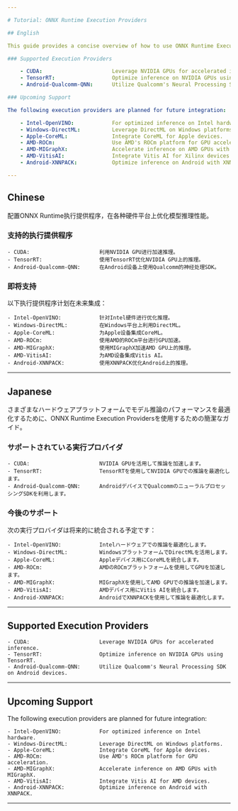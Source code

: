 ```yaml
---

# Tutorial: ONNX Runtime Execution Providers

## English

This guide provides a concise overview of how to use ONNX Runtime Execution Providers to enhance model inference performance across various hardware platforms.

### Supported Execution Providers

    - CUDA:                      Leverage NVIDIA GPUs for accelerated inference.
    - TensorRT:                  Optimize inference on NVIDIA GPUs using TensorRT.
    - Android-Qualcomm-QNN:      Utilize Qualcomm's Neural Processing SDK on Android devices.

### Upcoming Support

The following execution providers are planned for future integration:

    - Intel-OpenVINO:            For optimized inference on Intel hardware.
    - Windows-DirectML:          Leverage DirectML on Windows platforms.
    - Apple-CoreML:              Integrate CoreML for Apple devices.
    - AMD-ROCm:                  Use AMD's ROCm platform for GPU acceleration.
    - AMD-MIGraphX:              Accelerate inference on AMD GPUs with MIGraphX.
    - AMD-VitisAI:               Integrate Vitis AI for Xilinx devices.
    - Android-XNNPACK:           Optimize inference on Android with XNNPACK.

---
```


## Chinese

配置ONNX Runtime执行提供程序，在各种硬件平台上优化模型推理性能。

### 支持的执行提供程序

    - CUDA:                      利用NVIDIA GPU进行加速推理。
    - TensorRT:                  使用TensorRT优化NVIDIA GPU上的推理。
    - Android-Qualcomm-QNN:      在Android设备上使用Qualcomm的神经处理SDK。

### 即将支持

以下执行提供程序计划在未来集成：

    - Intel-OpenVINO:            针对Intel硬件进行优化推理。
    - Windows-DirectML:          在Windows平台上利用DirectML。
    - Apple-CoreML:              为Apple设备集成CoreML。
    - AMD-ROCm:                  使用AMD的ROCm平台进行GPU加速。
    - AMD-MIGraphX:              使用MIGraphX加速AMD GPU上的推理。
    - AMD-VitisAI:               为AMD设备集成Vitis AI。
    - Android-XNNPACK:           使用XNNPACK优化Android上的推理。

---

## Japanese

さまざまなハードウェアプラットフォームでモデル推論のパフォーマンスを最適化するために、ONNX Runtime Execution Providersを使用するための簡潔なガイド。

### サポートされている実行プロバイダ

    - CUDA:                      NVIDIA GPUを活用して推論を加速します。
    - TensorRT:                  TensorRTを使用してNVIDIA GPUでの推論を最適化します。
    - Android-Qualcomm-QNN:      AndroidデバイスでQualcommのニューラルプロセッシングSDKを利用します。

### 今後のサポート

次の実行プロバイダは将来的に統合される予定です：

    - Intel-OpenVINO:            Intelハードウェアでの推論を最適化します。
    - Windows-DirectML:          WindowsプラットフォームでDirectMLを活用します。
    - Apple-CoreML:              Appleデバイス用にCoreMLを統合します。
    - AMD-ROCm:                  AMDのROCmプラットフォームを使用してGPUを加速します。
    - AMD-MIGraphX:              MIGraphXを使用してAMD GPUでの推論を加速します。
    - AMD-VitisAI:               AMDデバイス用にVitis AIを統合します。
    - Android-XNNPACK:           AndroidでXNNPACKを使用して推論を最適化します。

---

## Supported Execution Providers

    - CUDA:                      Leverage NVIDIA GPUs for accelerated inference.
    - TensorRT:                  Optimize inference on NVIDIA GPUs using TensorRT.
    - Android-Qualcomm-QNN:      Utilize Qualcomm's Neural Processing SDK on Android devices.

---

## Upcoming Support

The following execution providers are planned for future integration:

    - Intel-OpenVINO:            For optimized inference on Intel hardware.
    - Windows-DirectML:          Leverage DirectML on Windows platforms.
    - Apple-CoreML:              Integrate CoreML for Apple devices.
    - AMD-ROCm:                  Use AMD's ROCm platform for GPU acceleration.
    - AMD-MIGraphX:              Accelerate inference on AMD GPUs with MIGraphX.
    - AMD-VitisAI:               Integrate Vitis AI for AMD devices.
    - Android-XNNPACK:           Optimize inference on Android with XNNPACK.

---
